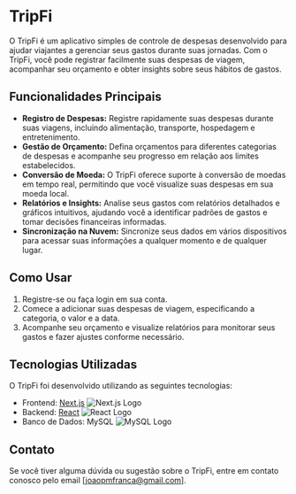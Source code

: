 # TripFi

O TripFi é um aplicativo simples de controle de despesas desenvolvido para ajudar viajantes a gerenciar seus gastos durante suas jornadas. Com o TripFi, você pode registrar facilmente suas despesas de viagem, acompanhar seu orçamento e obter insights sobre seus hábitos de gastos.

## Funcionalidades Principais

- **Registro de Despesas:** Registre rapidamente suas despesas durante suas viagens, incluindo alimentação, transporte, hospedagem e entretenimento.
- **Gestão de Orçamento:** Defina orçamentos para diferentes categorias de despesas e acompanhe seu progresso em relação aos limites estabelecidos.
- **Conversão de Moeda:** O TripFi oferece suporte à conversão de moedas em tempo real, permitindo que você visualize suas despesas em sua moeda local.
- **Relatórios e Insights:** Analise seus gastos com relatórios detalhados e gráficos intuitivos, ajudando você a identificar padrões de gastos e tomar decisões financeiras informadas.
- **Sincronização na Nuvem:** Sincronize seus dados em vários dispositivos para acessar suas informações a qualquer momento e de qualquer lugar.

## Como Usar

1. Registre-se ou faça login em sua conta.
2. Comece a adicionar suas despesas de viagem, especificando a categoria, o valor e a data.
3. Acompanhe seu orçamento e visualize relatórios para monitorar seus gastos e fazer ajustes conforme necessário.

## Tecnologias Utilizadas

O TripFi foi desenvolvido utilizando as seguintes tecnologias:

- Frontend: [Next.js](https://nextjs.org/) ![Next.js Logo](https://assets.vercel.com/image/upload/v1538361091/repositories/next-js/next-js-logo.png)
- Backend: [React](https://reactjs.org/) ![React Logo](https://upload.wikimedia.org/wikipedia/commons/thumb/a/a7/React-icon.svg/320px-React-icon.svg.png)
- Banco de Dados: MySQL ![MySQL Logo](https://upload.wikimedia.org/wikipedia/en/thumb/6/62/MySQL.svg/320px-MySQL.svg.png)

## Contato

Se você tiver alguma dúvida ou sugestão sobre o TripFi, entre em contato conosco pelo email [joaopmfranca@gmail.com].
